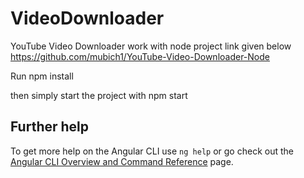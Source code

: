 # VideoDownloader
YouTube Video Downloader work with node project link given below
https://github.com/mubich1/YouTube-Video-Downloader-Node

Run npm install

then simply start the project with
npm start

## Further help

To get more help on the Angular CLI use `ng help` or go check out the [Angular CLI Overview and Command Reference](https://angular.io/cli) page.
